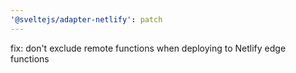 ```yaml
---
'@sveltejs/adapter-netlify': patch
---
```


fix: don't exclude remote functions when deploying to Netlify edge functions
